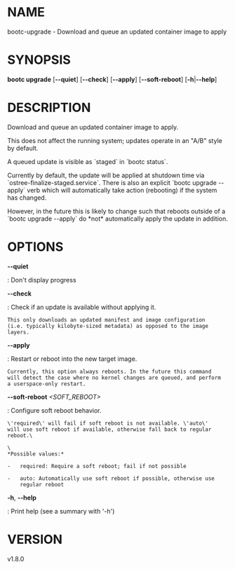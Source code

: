 # NAME

bootc-upgrade - Download and queue an updated container image to apply

# SYNOPSIS

**bootc upgrade** \[**\--quiet**\] \[**\--check**\] \[**\--apply**\]
\[**\--soft-reboot**\] \[**-h**\|**\--help**\]

# DESCRIPTION

Download and queue an updated container image to apply.

This does not affect the running system; updates operate in an \"A/B\"
style by default.

A queued update is visible as \`staged\` in \`bootc status\`.

Currently by default, the update will be applied at shutdown time via
\`ostree-finalize-staged.service\`. There is also an explicit \`bootc
upgrade \--apply\` verb which will automatically take action (rebooting)
if the system has changed.

However, in the future this is likely to change such that reboots
outside of a \`bootc upgrade \--apply\` do \*not\* automatically apply
the update in addition.

# OPTIONS

**\--quiet**

:   Don\'t display progress

**\--check**

:   Check if an update is available without applying it.

    This only downloads an updated manifest and image configuration
    (i.e. typically kilobyte-sized metadata) as opposed to the image
    layers.

**\--apply**

:   Restart or reboot into the new target image.

    Currently, this option always reboots. In the future this command
    will detect the case where no kernel changes are queued, and perform
    a userspace-only restart.

**\--soft-reboot** *\<SOFT_REBOOT\>*

:   Configure soft reboot behavior.

    \'required\' will fail if soft reboot is not available. \'auto\'
    will use soft reboot if available, otherwise fall back to regular
    reboot.\

    \
    *Possible values:*

    -   required: Require a soft reboot; fail if not possible

    -   auto: Automatically use soft reboot if possible, otherwise use
        regular reboot

**-h**, **\--help**

:   Print help (see a summary with \'-h\')

# VERSION

v1.8.0
